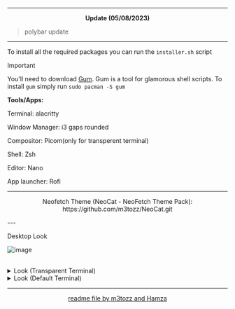 --------------------------------------------------------------------------

<p align="center"> <b>Update (05/08/2023)</b></p>

> polybar update

--------------------------------------------------------------------------

To install all the required packages you can run the `installer.sh` script

> [!IMPORTANT]
> You'll need to download [Gum](https://github.com/charmbracelet/gum). Gum is a tool for glamorous shell scripts.
> To install `gum` simply run `sudo pacman -S gum`

**Tools/Apps:**

Terminal: alacritty

Window Manager: i3 gaps rounded

Compositor: Picom(only for transperent terminal)

Shell: Zsh

Editor: Nano

App launcher: Rofi

---
<p align="center">Neofetch Theme (NeoCat - NeoFetch Theme Pack): https://github.com/m3tozz/NeoCat.git</p>
---

Desktop Look<br>

![image](https://github.com/eterna8/dotfiles/assets/139211439/ae7eeaee-dd55-4f39-b5be-d18cc0843c7c)

<br/>
<details>
<summary> Look (Transparent Terminal) </summary>

![image](https://github.com/eterna8/dotfiles/assets/139211439/2bf21a80-3130-46ec-9a40-05705fe718a2)

</details>

<details>
<summary> Look (Default Terminal) </summary> 

![image](https://github.com/eterna8/dotfiles/assets/139211439/ddbab7f7-021f-4466-a1f8-e61a90f663e7)

</details>

--------------------------------------------------------------------------

<p align="center"><a href="https://github.com/m3tozz">readme file by m3tozz and <a href="https://github.com/Hamza12700">Hamza</a></a>
